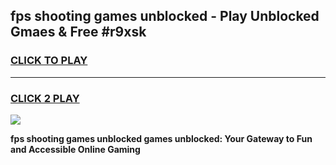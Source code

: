 
## fps shooting games unblocked - Play Unblocked Gmaes & Free #r9xsk
<h3>
<a href="https://news.freeplayer.one?title=fps_shooting_games_unblocked&ref=24F">CLICK TO PLAY</a></h3>
<hr>

<h3>
<a href="https://news.freeplayer.one?title=fps_shooting_games_unblocked&ref=24F">CLICK 2 PLAY</a>
  
</h3>

<a href="https://news.freeplayer.one?title=fps_shooting_games_unblocked&ref=24F/"><img src="https://clearcache.store/games.png"></a>


**fps shooting games unblocked games unblocked: Your Gateway to Fun and Accessible Online Gaming**
